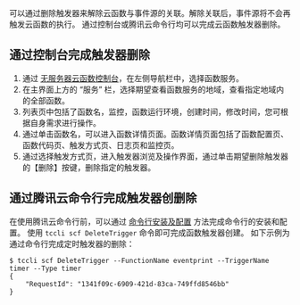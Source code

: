 可以通过删除触发器来解除云函数与事件源的关联。解除关联后，事件源将不会再触发云函数的执行。
通过控制台或腾讯云命令行均可以完成云函数触发器删除。

## 通过控制台完成触发器删除

1. 通过 [无服务器云函数控制台](https://console.cloud.tencent.com/scf)，在左侧导航栏中，选择函数服务。
2. 在主界面上方的 “服务” 栏，选择期望查看函数服务的地域，查看指定地域内的全部函数。
4. 列表页中包括了函数名，监控，函数运行环境，创建时间，修改时间，您可根据自身需求进行操作。
5. 通过单击函数名，可以进入函数详情页面。函数详情页面包括了函数配置页、函数代码页、触发方式页、日志页和监控页。
6. 通过选择触发方式页，进入触发器浏览及操作界面，通过单击期望删除触发器的【删除】按键，删除指定的触发器。

## 通过腾讯云命令行完成触发器创删除

在使用腾讯云命令行前，可以通过 [命令行安装及配置](https://intl.cloud.tencent.com/document/product/1013/30220) 方法完成命令行的安装和配置。
使用 `tccli scf DeleteTrigger` 命令即可完成函数触发器创建。
如下示例为通过命令行完成定时触发器的删除：

```
$ tccli scf DeleteTrigger --FunctionName eventprint --TriggerName timer --Type timer
{
    "RequestId": "1341f09c-6909-421d-83ca-749ffd8546bb"
}

```

